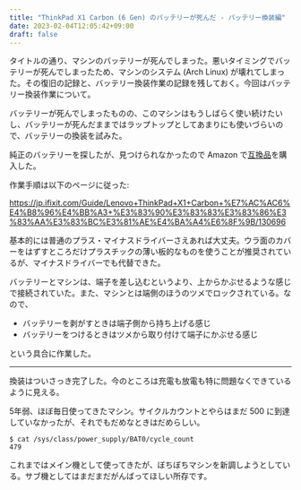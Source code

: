 ```yaml
---
title: "ThinkPad X1 Carbon (6 Gen) のバッテリーが死んだ - バッテリー換装編"
date: 2023-02-04T12:05:42+09:00
draft: false
---
```


タイトルの通り、マシンのバッテリーが死んでしまった。悪いタイミングでバッテリーが死んでしまったため、マシンのシステム (Arch Linux) が壊れてしまった。その復旧の記録と、バッテリー換装作業の記録を残しておく。今回はバッテリー換装作業について。

バッテリーが死んでしまったものの、このマシンはもうしばらく使い続けたいし、バッテリーが死んだままではラップトップとしてあまりにも使いづらいので、バッテリーの換装を試みた。

純正のバッテリーを探したが、見つけられなかったので Amazon で[互換品](https://www.amazon.co.jp/dp/B07XJNGTHH)を購入した。

作業手順は以下のページに従った:

https://jp.ifixit.com/Guide/Lenovo+ThinkPad+X1+Carbon+%E7%AC%AC6%E4%B8%96%E4%BB%A3+%E3%83%90%E3%83%83%E3%83%86%E3%83%AA%E3%83%BC%E3%81%AE%E4%BA%A4%E6%8F%9B/130696

基本的には普通のプラス・マイナスドライバーさえあれば大丈夫。ウラ面のカバーをはずすところだけプラスチックの薄い板的なものを使うことが推奨されているが、マイナスドライバーでも代替できた。

バッテリーとマシンは、端子を差し込むというより、上からかぶせるような感じで接続されていた。また、マシンとは端側のほうのツメでロックされている。なので、

 - バッテリーを剥がすときは端子側から持ち上げる感じ
 - バッテリーをつけるときはツメから取り付けて端子にかぶせる感じ

という具合に作業した。

---

換装はついさっき完了した。今のところは充電も放電も特に問題なくできているように見える。

5年弱、ほぼ毎日使ってきたマシン。サイクルカウントとやらはまだ 500 に到達していなかったが、それでもだめなときはだめらしい。

```
$ cat /sys/class/power_supply/BAT0/cycle_count
479
```

これまではメイン機として使ってきたが、ぼちぼちマシンを新調しようとしている。サブ機としてはまだまだがんばってほしい所存です。
